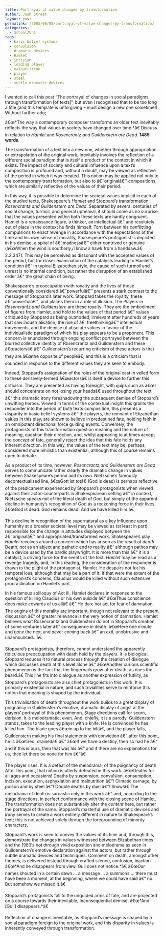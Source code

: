 ```yaml
---
title: Portrayal of value changes by transformation
author: Josh Street
layout: post
permalink: /2005/06/05/portrayal-of-value-changes-by-transformation/
categories:
  - School/Uni
tags:
  - basic belief systems
  - convulsion
  - dramatic devices
  - Hamlet
  - incision
  - leading player
  - malnutrition
  - player
  - steel
  - subtle dramatic devices
---
```

I wanted to call this post &#8220;The portrayal of changes in social paradigms through transformation [of texts]&#8220;, but even I recognised that to be too long a title (and this template is unforgiving &#8211; must design a new one sometime!). Without further ado;

â€œ*The way a contemporary composer transforms an older text inevitably reflects the way that values in society have changed over time.*â€ Discuss in relation to *Hamlet* and *Rosencrantz and Guildenstern are Dead*. **1485 words.**

The transformation of a text into a new one, whether through appropriation or extrapolation of the original work, inevitably involves the reflection of a different social paradigm that is itself a product of the context in which it exists. The impact of society and cultural influence upon a text&#8217;s composition is profound and, without a doubt, may be viewed as reflective of the period in which it was created. This notion may be applied not only to the contemporary transformation, but also to â€˜originalâ€™ compositions, which are similarly reflective of the values of their period.

In this way, it is possible to determine the societal values implicit in each of the studied texts, Shakespeare&#8217;s *Hamlet* and Stoppard&#8217;s transformation, *Rosencrantz and Guildenstern are Dead*. Separated by several centuries of social change, turmoil, and general upheaval, it should come as no surprise that the values presented within both these texts are hardly congruent. Hamlet is a renaissance figure, a thinker, an intellectual â€“ and resolutely out of place in the context he finds himself. Torn between his conflicting compulsions to enact revenge in accordance with the expectations of the time and his own sense of morality, Shakespeare&#8217;s protagonist is depicted in his demise, a spiral of â€˜madnessâ€™ either contrived or genuine (â€œWhen the wind is southerly,/I know a hawk from a handsaw.â€ 2.2.347). This may be perceived as dissonant with the accepted values of the period, but for closer examination of the catalysts leading to Hamlet&#8217;s condition â€“ in typical Elizabethan style, the cause of such turmoil and unrest is no internal condition, but rather the disruption of an established order â€“ the great chain of being.

Shakespeare&#8217;s preoccupation with royalty and the lives of those conventionally considered â€˜powerfulâ€™ presents a stark contrast to the message of Stoppard&#8217;s later work. Stoppard takes the royalty, these â€˜powerfulâ€™, and places them in a role of illusion. The Players in *Rosencrantz and Guildenstern* are these royalty. They are the embodiment of figures from Hamlet, and hold to the values of that period â€“ values critiqued by Stoppard as being outmoded, irrelevant after hundreds of years that saw industrialisation, the rise of â€˜freethinkingâ€™ intellectual movements, and the demise of absolute values in favour of the individualistic paradigm of which his play appears to be a proponent. This concern is enunciated through ongoing conflict portrayed between the blurred collective identity of Rosencrantz and Guildenstern and these â€œactorsâ€ â€“ Guildenstern&#8217;s recurring criticism of these actors is that they are â€œthe opposite of peopleâ€, and this is a criticism that is sounded in response to the different values they are seen to embody.

Indeed, Stoppard&#8217;s assignation of the roles of the original cast in veiled form to these derisively-termed â€œactorsâ€ is itself a device to further this criticism. They are presented as having foresight, with quips such as â€œI should concentrate on not losing your headsâ€ used throughout the text â€“ this dramatic irony foreshadowing the subsequent demise of Stoppard&#8217;s unwitting heroes. Viewed in terms of the contextual insight this grants the responder into the period of both texts composition, this presents a disparity in basic belief systems â€“ the players, the remnant of Elizabethan values in this play, are shown to believe in predestined fate, holding faith in an omnipotent directional force guiding events. Conversely, the protagonists of this transformation question meaning and the nature of meaning, question their direction, and, whilst appearing to at times accept the *concept* of fate, generally reject the idea that this fate holds any inherent direction. In this way, the values of the text may be, perhaps, considered more nihilistic than existential, although this of course remains open to debate.

As a product of its time, however, *Rosencrantz and Guildenstern are Dead* serves to communicate rather clearly the dramatic change in values between Shakespeare&#8217;s period and its own. Nietzsche&#8217;s famously decontextualised line, â€œGott ist totâ€ (God is dead) is perhaps reflective of the predicament experienced by Stoppard&#8217;s protagonists when viewed against their actor-counterparts in Shakespearean setting â€“ in context, Nietzsche speaks not of the literal death of God, but simply of the apparent decline in humanity&#8217;s recognition of God as a reckoning force in their lives. â€œGod is dead. God remains dead. And we have killed him.â€

This decline in recognition of the supernatural as a key influence upon humanity at a broader societal level may be viewed as (at least in part) responsible for the change in attitudes displayed between the â€˜originalâ€™ and appropriated/transformed work. Shakespeare&#8217;s play *Hamlet* revolves around a concern which has arisen as the result of *death*. Death, not as an abject and pathetic end to reality â€“ although pathos may be a device used by the bardic playwright. It is more than this â€“ it is a catalyst, a driving force for the events of the text. *Hamlet* may be read as a revenge tragedy, and, in this reading, the consideration of the responder is drawn to the plight of the protagonist, Hamlet. He despairs not for his temporal loss, although that may be a part of it. If that were the extent of the protagonist&#8217;s concerns, Claudius would be killed without such extensive procrastination on Hamlet&#8217;s part.

In his famous soliloquy of Act III, Hamlet declares in response to the question of killing Claudius or his own suicide â€“ â€œThus conscience does make cowards of us allâ€ â€“ He dare not act for fear of damnation. The origins of this morality are important, though not relevant to the present discussion â€“ of greater relevance is the very notion of damnation. Hamlet believes what Rosencrantz and Guildenstern do not in Stoppard&#8217;s creation of some centuries later â€“ consequence in death. â€œHere one minute and gone the next and never coming back â€“ an exit, unobtrusive and unannounced&#8230;â€

Stoppard&#8217;s protagonists, therefore, cannot understand the apparently ridiculous preoccupation with death held by the players. It is biological. Stoppard reduces it to natural process through the creation of dialogue which discusses death at this level alone â€“ â€œAnother curious scientific phenomenon is the fact that the fingernails grow after death, as does the beard.â€ This line fits into dialogue as another expression of futility, as Stoppard&#8217;s protagonists are also chief protagonists in this work. It is primarily existential in nature, and such trivialities serve to reinforce this notion that meaning is shaped by the individual.

This trivialisation of death throughout the work builds to a great display of poignancy in Guildenstern&#8217;s emotive, dramatic display of angst at the players&#8217; portrayal of this phenomenon. Stage directions call for scorn, derision. It is melodramatic, even. And, chiefly, it is a parody. Guildenstern stands, takes to the leading player with a knife. He is convinced he has killed him. The blade goes â€œin up to the hiltâ€, and the player falls, Guildenstern making his final statements with conviction â€“ after this point, he is â€œtired, drainedâ€ â€“ â€œIf we have a destiny, then so had he â€“ and if this is ours, then that was his â€“ and if there are no explanations for us, then let there be none for him â€“â€

The player rises. It is a defeat of the melodrama, of the poignancy of death. After this point, that notion is utterly defeated in this work. â€œDeaths for all ages and occasions! Deaths by suspension, convulsion, consumption, incision, execution, asphyxiation and malnutrition â€“! Climatic carnage, by poison and by steel â€“! Double deaths by duel â€“! Show!â€ The melodrama of death is sarcastic only in this work â€“ and, according to the stage directions, in perfect conformance with the closing scene of Hamlet. The transformation does not substantially alter the *content* here, but rather the portrayal of the same. Stoppard&#8217;s masterful use of dramatic devices and irony serves to create a work entirely different in nature to Shakespeare&#8217;s text; this is not achieved solely through the foregrounding of minority characters.

Stoppard&#8217;s work is seen to convey the values of its time and, through this, demonstrate the changes in values witnessed between Elizabethan times and the 1960&#8242;s not through vivid exposition and melodrama as seen in Guildenstern&#8217;s emotive declaration against the actors, but rather through subtle dramatic devices and techniques. Comment on death, amongst other themes, is delivered instead through crafted silence, confusion, inaction. â€œ*And he disappears from view. Guil does not notice.*â€ â€œOur names shouted in a certain dawn &#8230; a message &#8230; a summons &#8230; there must have been a moment, at the beginning, where we could have said â€“ no. But somehow we missed it.â€

Stoppard&#8217;s protagonists fall to the unguided arms of fate, and are projected on a course towards their inevitable, inconsequential demise. â€œ*And [Guil] disappears.*â€

Reflection of change is inevitable, as Stoppard&#8217;s message is shaped by a social paradigm foreign to the original work, and this disparity in values is inherently conveyed through transformation.